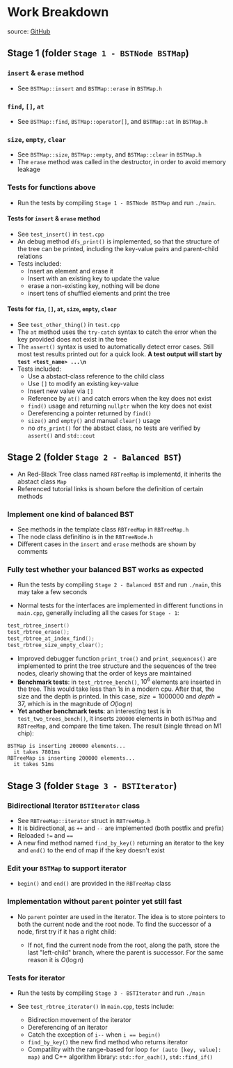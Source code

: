 # Work Breakdown

source: [GitHub](https://github.com/julyfun/github-test)

## Stage 1 (folder `Stage 1 - BSTNode BSTMap`)

### `insert` & `erase` method

- See `BSTMap::insert` and `BSTMap::erase` in `BSTMap.h`

### `find`, `[]`, `at`

- See `BSTMap::find`, `BSTMap::operator[]`, and `BSTMap::at` in `BSTMap.h`

### `size`, `empty`, `clear`

- See `BSTMap::size`, `BSTMap::empty`, and `BSTMap::clear` in `BSTMap.h`
- The `erase` method was called in the destructor, in order to avoid memory leakage

### Tests for functions above

- Run the tests by compiling `Stage 1 - BSTNode BSTMap` and run `./main`.

#### Tests for `insert` & `erase` method

- See `test_insert()` in `test.cpp`
- An debug method `dfs_print()` is implemented, so that the structure of the tree can be printed, including the key-value pairs and parent-child relations
- Tests included:
  - Insert an element and erase it
  - Insert with an existing key to update the value
  - erase a non-existing key, nothing will be done
  - insert tens of shuffled elements and print the tree

#### Tests for `fin`, `[]`, `at`, `size`, `empty`, `clear`

- See `test_other_thing()` in `test.cpp`
- The `at` method uses the `try-catch` syntax to catch the error when the key provided does not exist in the tree
- The `assert()` syntax is used to automatically detect error cases. Still most test results printed out for a quick look. **A test output will start by `test <test_name> ...\n`**
- Tests included:
  - Use a abstact-class reference to the child class
  - Use `[]` to modify an existing key-value
  - Insert new value via `[]`
  - Reference by `at()` and catch errors when the key does not exist
  - `find()` usage and returning `nullptr` when the key does not exist
  - Dereferencing a pointer returned by `find()`
  - `size()` and `empty()` and manual `clear()` usage
  - no `dfs_print()` for the abstact class, no tests are verified by `assert()` and `std::cout`

## Stage 2 (folder `Stage 2 - Balanced BST`)

- An Red-Black Tree class named `RBTreeMap` is implementd, it inherits the abstact class `Map`
- Referenced tutorial links is shown before the definition of certain methods

### Implement one kind of balanced BST

- See methods in the template class `RBTreeMap` in `RBTreeMap.h`
- The node class definitino is in the `RBTreeNode.h`
- Different cases in the `insert` and `erase` methods are shown by comments

### Fully test whether your balanced BST works as expected

- Run the tests by compiling `Stage 2 - Balanced BST` and run `./main`, this may take a few seconds

- Normal tests for the interfaces are implemented in different functions in `main.cpp`, generally including all the cases for `Stage - 1`:

```cpp
test_rbtree_insert()
test_rbtree_erase();
test_rbtree_at_index_find();
test_rbtree_size_empty_clear();
```

- Improved debugger function `print_tree()` and `print_sequences()` are implemented to print the tree structure and the sequences of the tree nodes, clearly showing that the order of keys are maintained
- **Benchmark tests**: in `test_rbtree_bench()`, $10^6$ elements are inserted in the tree. This would take less than 1s in a modern cpu. After that, the size and the depth is printed. In this case, $size = 1000000$ and $depth = 37$, which is in the magnitude of $O(\log n)$
- **Yet another benchmark tests**: an interesting test is in `test_two_trees_bench()`, it inserts `200000` elements in both `BSTMap` and `RBTreeMap`, and compare the time taken. The result (single thread on M1 chip):

```
BSTMap is inserting 200000 elements...
  it takes 7801ms
RBTreeMap is inserting 200000 elements...
  it takes 51ms
```

## Stage 3 (folder `Stage 3 - BSTIterator`)

### Bidirectional Iterator `BSTIterator` class

- See `RBTreeMap::iterator` struct in `RBTreeMap.h`
- It is bidirectional, as `++` and `--` are implemented (both postfix and prefix)
- Reloaded `!=` and `==`
- A new find method named `find_by_key()` returning an iterator to the key and `end()` to the end of map if the key doesn't exist

### Edit your `BSTMap` to support iterator

- `begin()` and `end()` are provided in the `RBTreeMap` class

### Implementation without `parent` pointer yet still fast

- No `parent` pointer are used in the iterator. The idea is to store pointers to both the current node and the root node. To find the successor of a node, first try if it has a right child:

  - If not, find the current node from the root, along the path, store the last "left-child" branch, where the parent is successor. For the same reason it is $O(\log n)$

### Tests for iterator

- Run the tests by compiling `Stage 3 - BSTIterator` and run `./main`

- See `test_rbtree_iterator()` in `main.cpp`, tests include:
  - Bidirection movement of the iterator
  - Dereferencing of an iterator
  - Catch the exception of `i--` when `i == begin()`
  - `find_by_key()` the new find method who returns iterator
  - Compatility with the range-based for loop `for (auto [key, value]: map)` and C++ algorithm library: `std::for_each()`, `std::find_if()`
